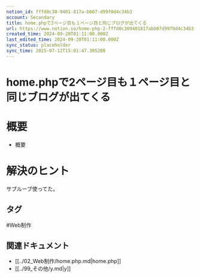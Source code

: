 ```yaml
---
notion_id: fffd0c30-9401-817a-bb07-d99f0d4c34b3
account: Secondary
title: home.phpで2ページ目も１ページ目と同じブログが出てくる
url: https://www.notion.so/home-php-2-fffd0c309401817abb07d99f0d4c34b3
created_time: 2024-09-20T01:11:00.000Z
last_edited_time: 2024-09-20T01:11:00.000Z
sync_status: placeholder
sync_time: 2025-07-12T15:01:47.385208
---
```

# home.phpで2ページ目も１ページ目と同じブログが出てくる

# 概要
- 概要
# 解決のヒント
サブルーブ使ってた。

## タグ

#Web制作 

## 関連ドキュメント

- [[../02_Web制作/home.php.md|home.php]]
- [[../99_その他/y.md|y]]
